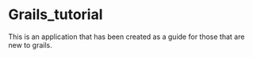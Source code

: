 # Grails_tutorial
This is an application that has been created as a guide for those that are new to grails. 
